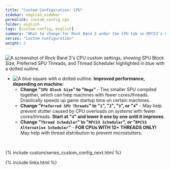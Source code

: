 ```yaml
---
title: "Custom Configuration: CPU"
sidebar: english_sidebar
permalink: custom_config_cpu
folder: english
tags: [custom-config, english]
summary: "What to change for Rock Band 3 under the CPU tab in RPCS3's Custom Configuration."
series: "Custom Configuration"
weight: 2
---
```


![A screenshot of Rock Band 3's CPU custom settings, showing SPU Block Size, Preferred SPU Threads, and Thread Scheduler highlighted in blue with a dotted outline.](https://carlmylo.github.io/rb3-pc/images/cust/cpu.png "CPU")

* ![A blue square with a dotted outline.](https://carlmylo.github.io/rb3-pc/images/cust/smallblue.png "Tan Square") **Improved performance, depending on machine**: 
	* **Change "`SPU Block Size`" to "`Mega`"** - Ties smaller SPU compiled together, which can help machines with fewer cores/threads. Drastically speeds up game startup time on certain machines.
	* **Change "`Preferred SPU Threads`" to "`1`", "`2`", "`3`", or "`4`"** - May help prevent stutter caused by CPU overloads on systems with fewer cores/threads. **Start at "`4`" and lower it one by one until it improves**.
	* **Change "`Thread Scheduler`" to "`RPCS3 Scheduler`", or "`RPCS3 Alternative Scheduler`"** - **FOR CPUs WITH 12+ THREADS ONLY!** May help with thread distribution to prevent microstutters.

<br/>

{% include custom/series_custom_config_next.html %}

{% include links.html %}